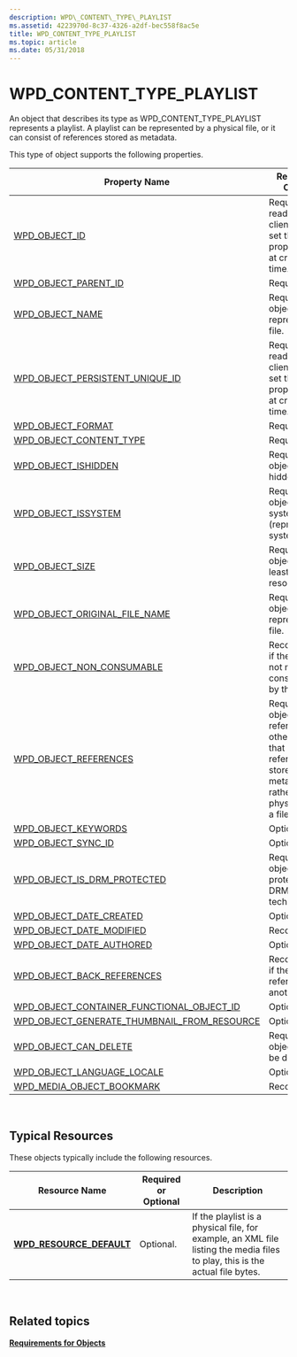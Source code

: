 ```yaml
---
description: WPD\_CONTENT\_TYPE\_PLAYLIST
ms.assetid: 4223970d-8c37-4326-a2df-bec558f8ac5e
title: WPD_CONTENT_TYPE_PLAYLIST
ms.topic: article
ms.date: 05/31/2018
---
```


# WPD\_CONTENT\_TYPE\_PLAYLIST

An object that describes its type as WPD\_CONTENT\_TYPE\_PLAYLIST represents a playlist. A playlist can be represented by a physical file, or it can consist of references stored as metadata.

This type of object supports the following properties.



| Property Name           | Required or Optional                 |
|-----------------------------------------------------------------------------------------------------------------------|------------------------------------------------------------------------------------------------------------------------------------------------|
| [WPD\_OBJECT\_ID](object-properties.md)                                                                | Required, read-only. A client cannot set this property even at creation time.                                                                  |
| [WPD\_OBJECT\_PARENT\_ID](object-properties.md)                                                 | Required.                                                                                                                                      |
| [WPD\_OBJECT\_NAME](object-properties.md)                                                            | Required if the object represents a file.                                                                                                      |
| [WPD\_OBJECT\_PERSISTENT\_UNIQUE\_ID](object-properties.md)                          | Required, read-only. A client cannot set this property, even at creation time.                                                                 |
| [WPD\_OBJECT\_FORMAT](object-properties.md)                                                        | Required.                                                                                                                                      |
| [WPD\_OBJECT\_CONTENT\_TYPE](object-properties.md)                                           | Required.                                                                                                                                      |
| [WPD\_OBJECT\_ISHIDDEN](object-properties.md)                                                    | Required if the object is hidden.                                                                                                              |
| [WPD\_OBJECT\_ISSYSTEM](object-properties.md)                                                    | Required if the object is a system object (represents a system file).                                                                          |
| [WPD\_OBJECT\_SIZE](object-properties.md)                                                            | Required if the object has at least one resource.                                                                                              |
| [WPD\_OBJECT\_ORIGINAL\_FILE\_NAME](object-properties.md)                              | Required if the object represents a file.                                                                                                      |
| [WPD\_OBJECT\_NON\_CONSUMABLE](object-properties.md)                                       | Recommended if the object is not meant for consumption by the device.                                                                          |
| [WPD\_OBJECT\_REFERENCES](object-properties.md)                                                | Required if the object has references to other objects; that is, if the references are stored as metadata rather than physical data in a file. |
| [WPD\_OBJECT\_KEYWORDS](object-properties.md)                                                    | Optional.                                                                                                                                      |
| [WPD\_OBJECT\_SYNC\_ID](object-properties.md)                                                     | Optional.                                                                                                                                      |
| [WPD\_OBJECT\_IS\_DRM\_PROTECTED](object-properties.md)                                  | Required if the object is protected by DRM technology.                                                                                         |
| [WPD\_OBJECT\_DATE\_CREATED](object-properties.md)                                           | Optional.                                                                                                                                      |
| [WPD\_OBJECT\_DATE\_MODIFIED](object-properties.md)                                         | Recommended.                                                                                                                                   |
| [WPD\_OBJECT\_DATE\_AUTHORED](object-properties.md)                                         | Optional.                                                                                                                                      |
| [WPD\_OBJECT\_BACK\_REFERENCES](object-properties.md)                                                                | Recommended if the object is referenced by another object.                                                                                     |
| [WPD\_OBJECT\_CONTAINER\_FUNCTIONAL\_OBJECT\_ID](object-properties.md)     | Optional.                                                                                                                                      |
| [WPD\_OBJECT\_GENERATE\_THUMBNAIL\_FROM\_RESOURCE](object-properties.md) | Optional.                                                                                                                                      |
| [WPD\_OBJECT\_CAN\_DELETE](object-properties.md)                                                                     | Required if the object cannot be deleted.                                                                                                      |
| [WPD\_OBJECT\_LANGUAGE\_LOCALE](object-properties.md)                                                                | Optional.                                                                                                                                      |
| [WPD\_MEDIA\_OBJECT\_BOOKMARK](object-properties.md)                                                                 | Recommended.                                                                                                                                   |



 

## Typical Resources

These objects typically include the following resources.



| Resource Name                                          | Required or Optional | Description                                                                                                                  |
|--------------------------------------------------------|----------------------|------------------------------------------------------------------------------------------------------------------------------|
| [**WPD\_RESOURCE\_DEFAULT**](wpd-resource-default.md) | Optional.            | If the playlist is a physical file, for example, an XML file listing the media files to play, this is the actual file bytes. |



 

## Related topics

<dl> <dt>

[**Requirements for Objects**](requirements-for-objects.md)
</dt> </dl>

 

 



